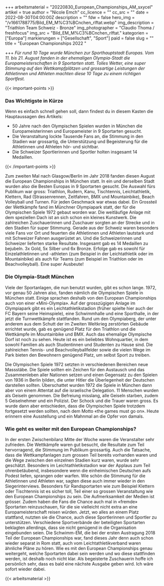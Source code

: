 +++
arbeitsmaterial = "20220830_European_Championships_AM_sxycel"
artikel = true
author = "Nicole Emch"
cc_licence = ""
cc_src = ""
date = 2022-08-30T04:00:00Z
description = ""
fdw = false
hero_img = "/v1661788775/Bild_EM_M%C3%BCnchen_rlftat.webp"
img_description = "Triathlon Team Schweiz - Bronze"
img_photographer = "Claudio Thoma / freshfocus"
img_src = "Bild_EM_M%C3%BCnchen_rlftat."
kategorien = ["Europa"]
markierungen = ["Gesellschaft", "Sport"]
paid = false
slug = ""
title = "European Championships 2022 "

+++
_Für rund 10 Tage wurde München zur Sporthauptstadt Europas. Vom 11. bis 21. August fanden in der ehemaligen Olympia-Stadt die Europameisterschaften in 9 Sportarten statt. Tolles Wetter, eine super Stimmung auf den Wettkampfplätzen und grossartige Leistungen der Athletinnen und Athleten machten diese 10 Tage zu einem richtigen Sportfest._

{{< important-points >}} <h3>Das Wichtigste in Kürze</h3>

<p>Wenn es einfach schnell gehen soll, dann findest du in diesem Kasten die Hauptaussagen des Artikels:</p>

<ul>

<li>50 Jahre nach den Olympischen Spielen wurden in München die Europameisterinnen und Europameister in 9 Sportarten gesucht.</li>

<li>Die Veranstaltung lockte Tausende Fans an, die Stimmung in den Stadien war grossartig, die Unterstützung und Begeisterung für die Athletinnen und Athleten hör- und sichtbar.</li>

<li>Die Schweizer Sportlerinnen und Sportler holten insgesamt 14 Medaillen.</li>

</ul> {{< /important-points >}}

Zum zweiten Mal nach Glasgow/Berlin im Jahr 2018 fanden diesen August die European Championships in München statt. In ein und derselben Stadt wurden also die Besten Europas in 9 Sportarten gesucht. Die Auswahl fürs Publikum war gross: Triathlon, Rudern, Kanu, Tischtennis, Leichtathletik, Klettern, Rad (Strassenrennen, Zeitfahren, BMX und Mountainbike), Beach Volleyball und Turnen. Für jeden Geschmack war etwas dabei. Ein Grossteil der Wettkämpfe fand im Münchner Olympiapark statt, der für die Olympischen Spiele 1972 gebaut worden war. Die weitläufige Anlage mit dem speziellen Dach ist an sich schon ein kleines Kunstwerk. Die zahlreichen Zuschauerinnen und Zuschauer sorgten an der Strecke und in den Stadien für super Stimmung. Gerade aus der Schweiz waren besonders viele Fans vor Ort und feuerten die Athletinnen und Athleten lautstark und mit Schweizer Fahnen ausgerüstet an. Und die Schweizerinnen und Schweizer lieferten starke Resultate. Insgesamt gab es 14 Medaillen zu bejubeln. 3x Gold, 5x Silber und 6x Bronze. Erfolge gab es sowohl für Einzelathletinnen und -athleten (zum Beispiel in der Leichtathletik oder im Mountainbike) als auch für Teams (zum Beispiel im Triathlon oder im Beachvolleyball). Eine super Ausbeute!

### Die Olympia-Stadt München

Viele der Sportanlagen, die nun benutzt wurden, gibt es schon lange. 1972, vor genau 50 Jahren also, fanden nämlich die Olympischen Spiele in München statt. Einige sprachen deshalb von den European Championships auch von einer «Mini-Olympia». Auf der grosszügigen Anlage im Olympiapark gibt es ein Leichtathletikstadion (früher spielte hier auch der FC Bayern seine Heimspiele), eine Schwimmhalle und eine Sporthalle, in der jetzt die Turnwettkämpfe stattfanden. Rund um den Olympiaberg, der unter anderem aus dem Schutt der im Zweiten Weltkrieg zerstörten Gebäude errichtet wurde, gab es genügend Platz für den Triathlon und die Wettkämpfe im Mountainbike und BMX. Auch das ehemalige Olympische Dorf ist noch zu sehen. Heute ist es ein beliebtes Wohnquartier, in dem sowohl Familien als auch Studentinnen und Studenten zu Hause sind. Die zahlreichen Tennis- und Beachvolleyballfelder sowie die vielen Wege im Park bieten den Bewohnern genügend Platz, um selbst Sport zu treiben.

Die Olympischen Spiele 1972 setzten in verschiedenen Bereichen neue Massstäbe. Die Spiele sollten ein Zeichen für den Austausch und das Zusammenleben aller Nationen setzen und einen Gegensatz zu den Spielen von 1936 in Berlin bilden, die unter Hitler die Überlegenheit der Deutschen darstellen sollten. Überschattet wurden 1972 die Spiele in München dann aber von einem Attentat auf die israelische Delegation. 11 Menschen wurden als Geiseln genommen. Die Befreiung misslang, alle Geiseln starben, zudem 5 Geiselnehmer und ein Polizist. Der Schock und die Trauer waren gross. Es wurde dann aber entschieden, dass die Olympischen Spiele trotzdem fortgesetzt werden sollten, nach dem Motto «the games must go on». Heute erinnern eine Ausstellung und ein Mahnmal an die Opfer von damals.

### Wie geht es weiter mit den European Championships?

In der ersten Zwischenbilanz Mitte der Woche waren die Veranstalter sehr zufrieden. Die Wettkämpfe waren gut besucht, die Resultate zum Teil hervorragend, die Stimmung im Publikum grossartig. Auch die Tatsache, dass die Wettkampfanlagen zum grossen Teil bereits vorhanden waren und die Wege zwischen den einzelnen Stadien kurz waren, wurde sehr geschätzt. Besonders im Leichtathletikstadion war der Applaus zum Teil ohrenbetäubend, insbesondere wenn die einheimischen Deutschen aufs Podest liefen, sprangen oder warfen. Wie schön die Stimmung für die Athletinnen und Athleten war, sagten diese auch immer wieder in den Siegerinterviews. Besonders für Randsportarten wie zum Beispiel Klettern oder Tischtennis ist es sicher toll, Teil einer so grossen Veranstaltung wie den European Championships zu sein. Die Aufmerksamkeit der Medien ist grösser. Zudem haben die Fans die Chance auch mal in «fremde» Sportarten reinzuschauen, für die sie vielleicht nicht extra an eine Europameisterschaft reisen würden. Jetzt, wo alles an einem Platz stattfand, nutzten sie die Chance, auch diese Sportlerinnen und Sportler zu unterstützen. Verschiedene Sportverbände der beteiligten Sportarten beklagten allerdings, dass sie nicht genügend in die Organisation eingebunden seien. Die Schwimm-EM, die bei der ersten Austragung 2018 Teil der European Championships war, fand dieses Jahr denn auch schon wieder separat in Rom statt, auch vom Leichtathletikverband waren ähnliche Pläne zu hören. Wie es mit den European Championships genau weitergeht, welche Sportarten dabei sein werden und wo diese stattfinden werden, ist deshalb noch nicht klar. Als begeisterte Zuschauerin hoffe ich persönlich sehr, dass es bald eine nächste Ausgabe geben wird. Ich wäre sofort wieder dabei.



 {{< arbeitsmaterial >}} 